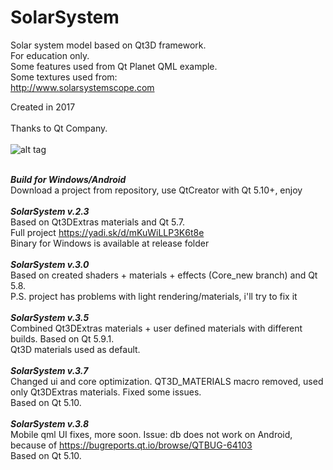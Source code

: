 # SolarSystem
Solar system model based on Qt3D framework. <br />
For education only. <br />
Some features used from Qt Planet QML example. <br />
Some textures used from: <br />
http://www.solarsystemscope.com <br />

Created in 2017 <br />
<br />
Thanks to Qt Company. <br />
<br />
![alt tag](http://ipic.su/img/img7/fs/SolarSystemScreen.1490859421.png) <br />
<br />

***Build for Windows/Android***<br />
Download a project from repository, use QtCreator with Qt 5.10+, enjoy<br />
<br />
***SolarSystem v.2.3*** <br />
Based on Qt3DExtras materials and Qt 5.7. <br />
Full project https://yadi.sk/d/mKuWiLLP3K6t8e <br />
Binary for Windows is available at release folder<br />
<br />
***SolarSystem v.3.0*** <br />
Based on created shaders + materials + effects (Core_new branch) and Qt 5.8.<br />
P.S. project has problems with light rendering/materials, i'll try to fix it<br />
<br />
***SolarSystem v.3.5*** <br />
Combined Qt3DExtras materials + user defined materials with different builds. Based on Qt 5.9.1. <br />
Qt3D materials used as default. <br />
<br />
***SolarSystem v.3.7*** <br />
Changed ui and core optimization. QT3D_MATERIALS macro removed, used only Qt3DExtras materials. Fixed some issues. <br />
Based on Qt 5.10. <br />
<br />
***SolarSystem v.3.8*** <br />
Mobile qml UI fixes, more soon. Issue: db does not work on Android, because of https://bugreports.qt.io/browse/QTBUG-64103<br />
Based on Qt 5.10. <br />


